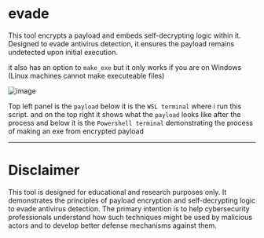 # evade

This tool encrypts a payload and embeds self-decrypting logic within it. Designed to evade antivirus detection, it ensures the payload remains undetected upon initial execution.

it also has an option to `make_exe` but it only works if you are on Windows (Linux machines cannot make executeable files)


![image](https://github.com/emreutkan/evade/assets/127414322/ca7d1c11-f389-4dc1-8308-92b5b4056b96)


Top left panel is the `payload` below it is the `WSL terminal` where i run this script. and on the top right it shows what the `payload` looks like after the process and below it is the `Powershell terminal` demonstrating the process of making an exe from encrypted payload

---

# Disclaimer
This tool is designed for educational and research purposes only. It demonstrates the principles of payload encryption and self-decrypting logic to evade antivirus detection. The primary intention is to help cybersecurity professionals understand how such techniques might be used by malicious actors and to develop better defense mechanisms against them.
